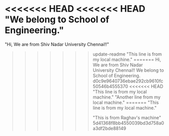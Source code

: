 <<<<<<< HEAD
<<<<<<< HEAD
"We belong to School of Engineering." 
=======
"Hi, We are from Shiv Nadar University Chennai!!" 
>>>>>>> update-readme
"This line is from my local machine." 
=======
Hi, We are from Shiv Nadar University Chennai!!
We belong to School of Engineering.
>>>>>>> d0c9e9640736ebae292cb9610fc50546b4555370
<<<<<<< HEAD
"This line is from my local machine." 
"Another line from my local machine." 
=======
"This line is from my local machine."
>>>>>>>
>>>>>>> "This is from Raghav's machine"
>>>>>>> 5d41368f8bb4550039bd3d758a0a3df2bde88149
